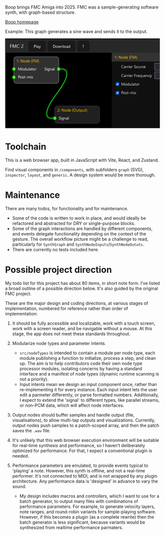 Boop brings FMC Amiga into 2025. FMC was a sample-generating software synth, with graph-based structure.

[Boop homepage](https://johnvalentine.co.uk/?art=boop)

Example: This graph generates a sine wave and sends it to the output.

![](docs/example1.png)

# Toolchain

This is a web browser app, built in JavaScript with Vite, React, and Zustand.

Find visual components in `/components`, with subfolders `graph` (SVG), `inspector`, `layout`, and `generic`. A design system would be more thorough.

# Maintenance

There are many todos, for functionality and for maintenance.
- Some of the code is written to work in place, and would ideally be refactored and abstracted for DRY or single-purpose blocks.
- Some of the graph interactions are handled by different components, and events delegate functionality depending on the context of the gesture. The overall workflow picture might be a challenge to read, particularly for `SynthGraph` and `SynthNodeInputs`/`SynthNodeOututs`.
- There are currently no tests included here.

# Possible project direction

My todo list for this project has about 80 items, in short note form. I've listed a broad outline of a possible direction below. It's also guided by the original FMC project.

These are the major design and coding directions, at various stages of implementation, numbered for reference rather than order of implementation:

1. It should be fully accessible and localizable, work with a touch screen, work with a screen reader, and be navigable without a mouse. At this stage, the app does not meet these standards throughout.

2. Modularize node types and parameter intents.
    - `src/nodeTypes` is intended to contain a module per node type, each module publishing a function to initialize, process a step, and clean up. The aim is to help contributors code their own node type processor modules, isolating concerns by having a standard interface and a manifest of node types (dynamic runtime scanning is not a priority).
    - Input intents mean we design an input component once, rather than re-implementing it for every instance. Each input intent lets the user edit a parmeter differently, or parse formatted numbers. Additionally, I expect to extend the 'signal' to different types, like parallel streams, or non-PCM data, which will affect node interfaces.

3. Output nodes should buffer samples and handle output (file, visualisations), to allow multi-tap outputs and visualizations. Currently, output nodes push samples to a patch-scoped array, and then the patch saves the `.wav` file.

4. It's unlikely that this web browser execution environment will be suitable for real-time synthesis and performance, so I haven't deliberately optimized for performance. For that, I expect a conventional plugin is needed.

5. Performance parameters are emulated, to provide events typical to 'playing' a note. However, this synth is offline, and not a real-time performer. It's not connected to MIDI, and is not wrapped by any plugin architecture. Any performance data is 'designed' in advance to vary the sound.
    - My design includes macros and controllers, which I want to use for a batch generator, to output many files with combinations of performance parameters. For example, to generate velocity layers, note ranges, and round-robin variants for sample-playing software. However, if this becomes a plugin (as a complete rewrite) then the batch generator is less significant, because variants would be synthesized from realtime performance parmaters.